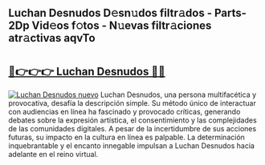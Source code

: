 ## Luchan Desnudos D𝚎sn𝚞dos filtr𝚊dos - Parts-2Dp Vid𝚎os f𝚘tos - N𝚞evas filtr𝚊ciones atr𝚊ctivas aqvTo

# <h2><a href="http://mbcbol.tromn.icu/?c=Luchan+Desnudos">🔗👉👉👉 Luchan Desnudos 🔗🔗</a></h2>

[![Luchan Desnudos nuevo](https://i.imgur.com/pEAQMta.gif)](http://mbcbol.tromn.icu/?c=Luchan+Desnudos)
Luchan Desnudos, una persona multifacética y provocativa, desafía la descripción simple. Su método único de interactuar con audiencias en línea ha fascinado y provocado críticas, generando debates sobre la expresión artística, el consentimiento y las complejidades de las comunidades digitales. A pesar de la incertidumbre de sus acciones futuras, su impacto en la cultura en línea es palpable. La determinación inquebrantable y el encanto innegable impulsan a Luchan Desnudos hacia adelante en el reino virtual.
